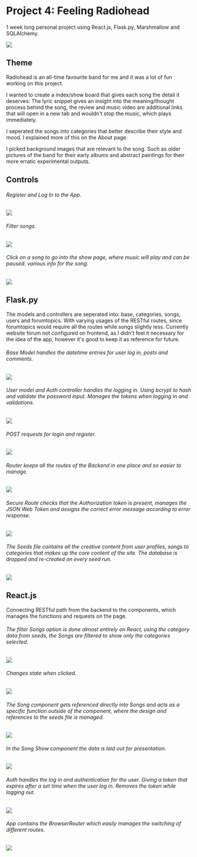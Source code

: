 # Project 4: Feeling Radiohead  

1 week long personal project using React.js, Flask.py, Marshmallow and SQLAlchemy.

![](readmepics/feelingradiohead.png)

## Theme

Radiohead is an all-time favourite band for me and it was a lot of fun working on this project.

I wanted to create a index/show board that gives each song the detail it deserves: The lyric snippet gives an insight into the meaning/thought process behind the song, the review and music video are additional links that will open in a new tab and wouldn't stop the music, which plays immediately.

I seperated the songs into categories that better describe their style and mood. I explained more of this on the About page.

I picked background images that are relevant to the song. Such as older pictures of the band for their early albums and abstract paintings for their more erratic experimental outputs.

## Controls

###### Register and Log In to the App.

![](readmepics/login.png)

###### Filter songs.

![](readmepics/filter.png)

###### Click on a song to go into the show page, where music will play and can be paused. various info for the song.

![](readmepics/songinfo.png)

## Flask.py

The models and controllers are seperated into: base, categories, songs, users and forumtopics. With varying usages of the RESTful routes, since forumtopics would require all the routes while songs slightly less. Currently website forum not configured on frontend, as I didn't feel it necessary for the idea of the app, however it's good to keep it as reference for future.

###### Base Model handles the datetime entries for user log in, posts and comments.

![](readmepics/basemodel.png)

###### User model and Auth controller handles the logging in. Using bcrypt to hash and validate the password input. Manages the tokens when logging in and validations.

![](readmepics/usermodel.png)

###### POST requests for login and register.

![](readmepics/postroutes.png)

###### Router keeps all the routes of the Backend in one place and so easier to manage.

![](readmepics/router.png)

###### Secure Route checks that the Authorization token is present, manages the JSON Web Token and assigns the correct error message according to error response.

![](readmepics/secureroute.png)

###### The Seeds file contains all the creative content from user profiles, songs to categories that makes up the core content of the site. The database is dropped and re-created on every seed run.

![](readmepics/seed.png)

## React.js

Connecting RESTful path from the backend to the components, which manages the functions and requests on the page.

###### The filter Songs option is done almost entirely on React, using the category data from seeds, the Songs are filtered to show only the categories selected.

![](readmepics/filtercode.png)

###### Changes state when clicked.

![](readmepics/filterrender.png)

###### The Song component gets referenced directly into Songs and acts as a specific function outside of the component, where the design and references to the seeds file is managed.

![](readmepics/song.png)

###### In the Song Show component the data is laid out for presentation.

![](readmepics/songshow.png)

###### Auth handles the log in and authentication for the user. Giving a token that expires after a set time when the user log in. Removes the token while logging out.

![](readmepics/auth.png)

###### App contains the BrowserRouter which easily manages the switching of different routes.

![](readmepics/browserrouter.png)
